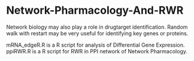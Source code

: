 # Network-Pharmacology-And-RWR
Network biology may also play a role in drugtarget identification. Random walk with restart may be very useful for identifying key genes or proteins. 

mRNA_edgeR.R is a R script for analysis of Differential Gene Expression.
ppiRWR.R is a R script for RWR in PPI network of Network Pharmacology.
